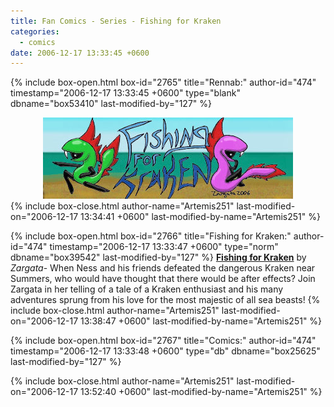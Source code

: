 ```yaml
---
title: Fan Comics - Series - Fishing for Kraken
categories:
  - comics
date: 2006-12-17 13:33:45 +0600
---
```

{% include box-open.html box-id="2765" title="Rennab:" author-id="474" timestamp="2006-12-17 13:33:45 +0600" type="blank" dbname="box53410" last-modified-by="127" %}
<center>
<img src="/comics/series/fishkraken/fishkrakenbanner.jpg" />
</center>
{% include box-close.html author-name="Artemis251" last-modified-on="2006-12-17 13:34:41 +0600" last-modified-by-name="Artemis251" %}

{% include box-open.html box-id="2766" title="Fishing for Kraken:" author-id="474" timestamp="2006-12-17 13:33:47 +0600" type="norm" dbname="box39542" last-modified-by="127" %}
<b><u>Fishing for Kraken</u></b> by <i>Zargata</i>-  When Ness and his friends defeated the dangerous Kraken near Summers, who would have thought that there would be after effects?  Join Zargata in her telling of a tale of a Kraken enthusiast and his many adventures sprung from his love for the most majestic of all sea beasts!
{% include box-close.html author-name="Artemis251" last-modified-on="2006-12-17 13:38:47 +0600" last-modified-by-name="Artemis251" %}

{% include box-open.html box-id="2767" title="Comics:" author-id="474" timestamp="2006-12-17 13:33:48 +0600" type="db" dbname="box25625" last-modified-by="127" %}
<center><navigator search="`Content` LIKE 'fishkraken%'" display="no" quantity="50" section="description" /><displaytor mode="twocolumnlist" /></center>
{% include box-close.html author-name="Artemis251" last-modified-on="2006-12-17 13:52:40 +0600" last-modified-by-name="Artemis251" %}
